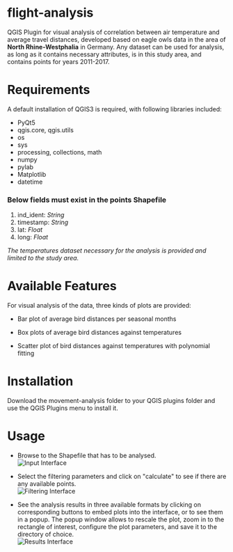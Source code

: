 
# flight-analysis

QGIS Plugin for visual analysis of correlation between air temperature and average travel distances, developed based on eagle owls data in the area of **North Rhine-Westphalia** in Germany. Any dataset can be used for analysis, as long as it contains necessary attributes, is in this study area, and contains points for years 2011-2017.

# Requirements

A default installation of QGIS3 is required, with following  libraries included:

 - PyQt5
 - qgis.core, qgis.utils
 - os
 - sys
 - processing, collections, math
 - numpy
 - pylab
 - Matplotlib
 -  datetime

### Below fields must exist in the points Shapefile
 1. ind_ident: *String*
 2. timestamp: *String*
 3. lat: *Float*
 4. long: *Float*

*The temperatures dataset necessary for the analysis is provided and limited to the study area.* 
 
# Available Features
For visual analysis of the data, three kinds of plots are provided:

- Bar plot of average bird distances per seasonal months
    
- Box plots of average bird distances against temperatures
    
- Scatter plot of bird distances against temperatures with polynomial fitting

# Installation

Download the movement-analysis folder to your QGIS plugins folder and use the QGIS Plugins menu to install it. 

# Usage
  
 - Browse to the Shapefile that has to be analysed.  
![Input Interface](https://images2.imgbox.com/01/fd/f6Or8szl_o.png)
  
 - Select the filtering parameters and click on "calculate" to see if there are any available points.  
![Filtering Interface](https://images2.imgbox.com/2f/45/oOEYS4bW_o.png)

 - See the analysis results in three available formats by clicking on corresponding buttons to embed plots into the interface, or to see them in a popup. The popup window allows to rescale the plot, zoom in to the rectangle of interest, configure the plot parameters, and save it to the directory of choice.  
![Results Interface](https://images2.imgbox.com/71/f9/3zyfvT8T_o.png)
